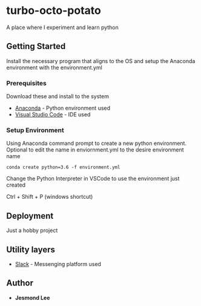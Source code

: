 # turbo-octo-potato

A place where I experiment and learn python

## Getting Started

Install the necessary program that aligns to the OS and setup the Anaconda environment with the environment.yml

### Prerequisites

Download these and install to the system

* [Anaconda](https://www.anaconda.com/distribution/) - Python environment used
* [Visual Studio Code](https://code.visualstudio.com/download) - IDE used

### Setup Environment

Using Anaconda command prompt to create a new python environment. Optional to edit the name in enviornment.yml to the desire environment name

```
conda create python=3.6 -f environment.yml
```

Change the Python Interpreter in VSCode to use the environment just created

Ctrl + Shift + P (windows shortcut)

## Deployment

Just a hobby project

## Utility layers

* [Slack](https://slack.com/intl/en-sg/downloads/windows) - Messenging platform used

## Author

* **Jesmond Lee**
